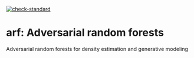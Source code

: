 <!-- badges: start -->
  [![check-standard](https://github.com/bips-hb/arf/actions/workflows/check-standard.yaml/badge.svg)](https://github.com/bips-hb/arf/actions/workflows/check-standard.yaml)
  <!-- badges: end -->

# arf: Adversarial random forests
Adversarial random forests for density estimation and generative modeling
